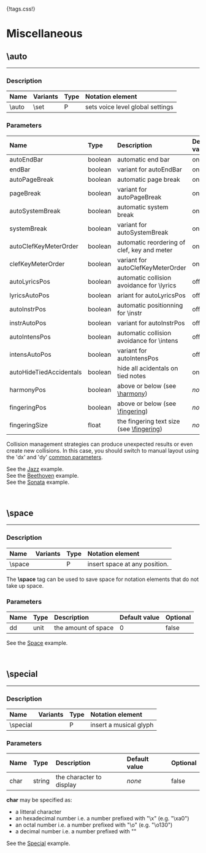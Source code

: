 {!tags.css!}

# Miscellaneous


## \auto

-------

### Description

| Name | Variants | Type | Notation element |
| :----| :--------| :----| :----------------|
| \auto | \set | P | sets voice level global settings |




### Parameters

| Name        	| Type   | Description    | Default value  | Optional |
| :------------ |:-------| :--------------| :------------- | :--------| 
| autoEndBar | boolean | automatic end bar | on | true |
| endBar | boolean | variant for autoEndBar | on | true |
| autoPageBreak | boolean | automatic page break | on | true |
| pageBreak | boolean | variant for autoPageBreak | on | true |
| autoSystemBreak | boolean | automatic system break | on | true |
| systemBreak | boolean | variant for autoSystemBreak | on | true |
| autoClefKeyMeterOrder | boolean | automatic reordering of clef, key and meter | on | true |
| clefKeyMeterOrder | boolean | variant for autoClefKeyMeterOrder | on | true |
| autoLyricsPos | boolean | automatic collision avoidance for \lyrics | off | true |
| lyricsAutoPos | boolean | ariant for autoLyricsPos | off | true |
| autoInstrPos | boolean | automatic positionning for \instr | off | true |
| instrAutoPos | boolean | variant for autoInstrPos | off | true |
| autoIntensPos | boolean | automatic collision avoidance for \intens | off | true |
| intensAutoPos | boolean | variant for autoIntensPos | off | true |
| autoHideTiedAccidentals | boolean | hide all acidentals on tied notes | on | true |
| harmonyPos | boolean | above or below (see [\harmony](../Text/#harmony)) | *none* | true |
| fingeringPos | boolean | above or below (see [\fingering](../Text/#fingering)) | *none* | true |
| fingeringSize | float | the fingering text size (see [\fingering](../Text/#fingering)) | *none* | true |

Collision management strategies can produce unexpected results or even create new collisions.
In this case, you should switch to manual layout using the 'dx' and 'dy' [common parameters](../../tagsparams#common-parameters).

See the [Jazz](../../../examples/allthethings/) example.<br />
See the [Beethoven](../../../examples/beethoven/) example.<br />
See the [Sonata](../../../examples/cpebach/) example.






<br />


## \space

-------

### Description

| Name | Variants | Type | Notation element |
| :----| :--------| :----| :----------------|
| \space |  | P | insert space at any position. |

The **\space** tag can be used to save space for notation elements that do not take up space.



### Parameters

| Name        	| Type   | Description    | Default value  | Optional |
| :------------ |:-------| :--------------| :------------- | :--------| 
| dd | unit | the amount of space | 0 | false |

See the [Space](../../../examples/space/) example.





<br />


## \special

-------

### Description

| Name | Variants | Type | Notation element |
| :----| :--------| :----| :----------------|
| \special |  | P | insert a musical glyph |




### Parameters

| Name        	| Type   | Description    | Default value  | Optional |
| :------------ |:-------| :--------------| :------------- | :--------| 
| char | string | the character to display | *none* | false |

**char** may be specified as:

- a litteral character
- an hexadecimal number i.e. a number prefixed with "\x" (e.g. "\xa0")
- an octal number i.e. a number prefixed with "\o" (e.g. "\o130")
- a decimal number i.e. a number prefixed with "\"

See the [Special](../../../examples/space/) example.



